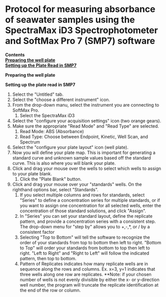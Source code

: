 # Protocol for measuring absorbance of seawater samples using the SpectraMax iD3 Spectrophotometer and SoftMax Pro 7 (SMP7) software

**Contents**  
[**Preparing the well plate**](#Preparing_well_plate)  
[**Setting up the Plate Read in SMP7**](#Setting_up_plate_read)  

<a name=Preparing_well_plate></a> **Preparing the well plate**  

<a name=Setting_up_plate_read></a> **Setting up the plate read in SMP7**  
1. Select the "Untitled" tab.
1. Select the "choose a different instrument" icon.
1. From the drop-down manu, select the instrument you are connecting to SoftMax Pro.
    1. Select the SpectraMax iD3
1. Select the "configure your acquisition settings" icon (two orange gears).
1. Make sure the appropriate "Read Mode" and "Read Type" are selected.
    1. Read Mode: ABS (Absorbance)
    1. Read Type: Choose between Endpoint, Kinetic, Well Scan, and Spectrum
1. Select the "configure your plate layout" icon (well plate).
1. Now you will define your plate map.  This is important for generating a standard curve and unknown sample values based off the standard curve.  This is also where you will blank your plate.
1. Click and drag your mouse over the wells to select which wells to assign to your plate blank.
    1. Click the "Plate Blank" button.
1. Click and drag your mouse over your "standards" wells.  On the righthand options bar, select "Standards".
    1. If you select multiple columns and rows for standards, select "Series" to define a concentration series for multiple standards, or if you want to assign one concentration for all selected wells, enter the concentration of those standard solutions, and click "Assign".
    1. In "Series" you can set your standard layout, define the replicate pattern, and provide a concentration series with a consistent step.  The drop-down menu for "step by" allows you to +,-,*, or / by a consistent factor
    1. Selecting "Top to Bottom" will tell the software to recognize the order of your standards from top to bottom then left to right.  "Bottom to Top" will order your standards from bottom to top then left to right.  "Left to Right" and "Right to Left" will follow the indicated pattern, then top to bottom.
    1. Pattern of Replicates indicates how many replicate wells are in sequence along the rows and columns.  Ex. x=3, y=1 indicates that three wells along one row are replicates. **Note: if your chosen number of wells is not evenly divisible by either the x- or y-direction well number, the program will truncate the replicate identification at the end of the row or column.
